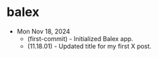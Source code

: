 # balex

* Mon Nov 18, 2024
  * (first-commit) - Initialized Balex app.
  * (11.18.01) - Updated title for my first X post.
